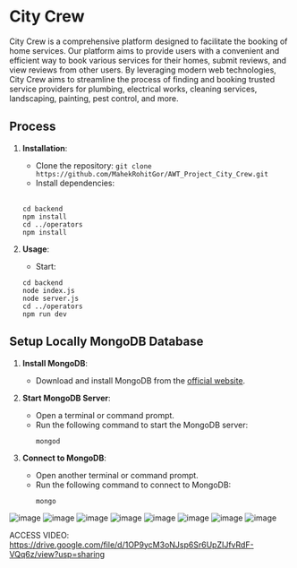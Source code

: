 # City Crew

City Crew is a comprehensive platform designed to facilitate the booking of home services. Our platform aims to provide users with a convenient and efficient way to book various services for their homes, submit reviews, and view reviews from other users. By leveraging modern web technologies, City Crew aims to streamline the process of finding and booking trusted service providers for plumbing, electrical works, cleaning services, landscaping, painting, pest control, and more.

## Process

1. **Installation**: 
   - Clone the repository: `git clone https://github.com/MahekRohitGor/AWT_Project_City_Crew.git`
   - Install dependencies:<br>
   <br>
   
   ```
   cd backend
   npm install
   cd ../operators
   npm install
   ```

2. **Usage**:
   - Start:
   ```
   cd backend
   node index.js
   node server.js
   cd ../operators
   npm run dev
   ```

## Setup Locally MongoDB Database

1. **Install MongoDB**:
   - Download and install MongoDB from the [official website](https://www.mongodb.com/try/download/community).

2. **Start MongoDB Server**:
   - Open a terminal or command prompt.
   - Run the following command to start the MongoDB server:
     ```
     mongod
     ```

3. **Connect to MongoDB**:
   - Open another terminal or command prompt.
   - Run the following command to connect to MongoDB:
     ```
     mongo
     ```

![image](https://github.com/MahekRohitGor/AWT_Project_City_Crew/assets/101034649/14ee85a2-2daa-4994-8a46-e5dd7d65876a)
![image](https://github.com/MahekRohitGor/AWT_Project_City_Crew/assets/101034649/882c7ab4-b36b-499e-a86c-020cab2d4750)
![image](https://github.com/MahekRohitGor/AWT_Project_City_Crew/assets/101034649/58725985-18c8-4837-8827-55d585f0f054)
![image](https://github.com/MahekRohitGor/AWT_Project_City_Crew/assets/101034649/24c75653-d4e5-4528-9f96-443fdbfb47f4)
![image](https://github.com/MahekRohitGor/AWT_Project_City_Crew/assets/101034649/04cac685-6548-4423-a89f-c638f4fda858)
![image](https://github.com/MahekRohitGor/AWT_Project_City_Crew/assets/101034649/e5716fda-8083-40d0-a95a-0280515c0cd2)
![image](https://github.com/MahekRohitGor/AWT_Project_City_Crew/assets/101034649/58fb62ca-e639-4848-aad8-8319da1d1a25)
![image](https://github.com/MahekRohitGor/AWT_Project_City_Crew/assets/101034649/99dea37f-8d11-4c11-9eba-081564026723)

ACCESS VIDEO: https://drive.google.com/file/d/1OP9ycM3oNJsp6Sr6UpZIJfvRdF-VQq6z/view?usp=sharing





